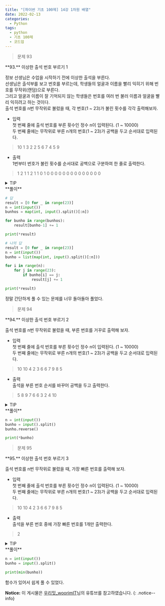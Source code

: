 ```yaml
---
title: "[파이썬 기초 100제] 14강 1차원 배열"
date: 2022-02-13
categories:
  - Python
tags:
  - python
  - 기초 100제
  - 코드업
---
```


> 문제 93

<div class="notice--danger" markdown="1">
**93.** 이상한 출석 번호 부르기 1<br>

정보 선생님은 수업을 시작하기 전에 이상한 출석을 부른다.<br>
선생님은 출석부를 보고 번호를 부르는데, 학생들의 얼굴과 이름을 빨리 익히기 위해 번호를 무작위(랜덤)으로 부른다.<br>
그리고 얼굴과 이름이 잘 기억되지 않는 학생들은 번호를 여러 번 불러 이름과 얼굴을 빨리 익히려고 하는 것이다.<br>
출석 번호를 n번 무작위로 불렀을 때, 각 번호(1 ~ 23)가 불린 횟수를 각각 출력해보자.<br>

- 입력<br>
첫 번째 줄에 출석 번호를 부른 횟수인 정수 n이 입력된다. (1 ~ 10000)<br>
두 번째 줄에는 무작위로 부른 n개의 번호(1 ~ 23)가 공백을 두고 순서대로 입력된다.<br>
> 10
> 1 3 2 2 5 6 7 4 5 9

- 출력<br>
1번부터 번호가 불린 횟수를 순서대로 공백으로 구분하여 한 줄로 출력한다.<br>
> 1 2 1 1 2 1 1 0 1 0 0 0 0 0 0 0 0 0 0 0 0 0 0
</div>

<details>
<summary>TIP</summary>
<div markdown="1">

파이썬에서는 배열의 비어있는 공간을 미리 확보해 놓을 수 없다.따라서 필요한 갯수 만큼 *'어떠한 값'*으로 초기화 시켜주어야 한다.

```python
LIST = list(range(23)) # 0~22번지까지 0-22의 숫자들로 채워진다.

LIST = [0 for _ in range(23)] # 0~22번지까지 0으로 채워진다.
```

호출되는 번호(주소값)의 값을 기존 값에서 +1하여 저장해주는 방식으로 해당 번호가 몇 번 호출되었는지 카운트할 수 있다.

아래 코드에서 `'*(Asterisk)'`를 사용한 이유

문제에서 원하는 출력값은 리스트 형태가 아닌, 내부의 원소를 그대로 출력하길 요구했기 때문이다.

```python
print( [1,2,3] ) # [1,2,3]

print( *[1,2,3] ) # 1 2 3
```

</div>
</details>

<div class="notice" markdown="1">
**풀이**

```python
# 답
result = [0 for _ in range(23)]
n = int(input())
bunhos = map(int, input().split()[:n])

for bunho in range(bunhos):
    result[bunho-1] += 1

print(*result)

# 나의 답
result = [0 for _ in range(23)]
n = int(input())
bunho = list(map(int, input().split()[:n]))

for i in range(n):
    for j in range(23):
        if bunho[i] == j:
            result[j] += 1

print(*result)
```
정말 간단하게 풀 수 있는 문제를 너무 돌아돌아 풀었다.
</div>

> 문제 94

<div class="notice--success" markdown="1">
**94.** 이상한 출석 번호 부르기 2<br>

출석 번호를 n번 무작위로 불렀을 때, 부른 번호를 거꾸로 출력해 보자.<br>

- 입력<br>
첫 번째 줄에 출석 번호를 부른 횟수인 정수 n이 입력된다. (1 ~ 10000)<br>
두 번째 줄에는 무작위로 부른 n개의 번호(1 ~ 23)가 공백을 두고 순서대로 입력된다.<br>
> 10
> 10 4 2 3 6 6 7 9 8 5

- 출력<br>
출석을 부른 번호 순서를 바꾸어 공백을 두고 출력한다.<br>
> 5 8 9 7 6 6 3 2 4 10
</div>

<details>
<summary>TIP</summary>
<div markdown="1">

리스트의 메소드인 `reverse()`를 이용하면 된다.

</div>
</details>

<div class="notice" markdown="1">
**풀이**

```python
n = int(input())
bunho = input().split()
bunho.reverse()

print(*bunho)
```

</div>

> 문제 95

<div class="notice--success" markdown="1">
**95.** 이상한 출석 번호 부르기 3<br>

출석 번호를 n번 무작위로 불렀을 때, 가장 빠른 번호를 출력해 보자.<br>

- 입력<br>
첫 번째 줄에 출석 번호를 부른 횟수인 정수 n이 입력된다. (1 ~ 10000)<br>
두 번째 줄에는 무작위로 부른 n개의 번호(1 ~ 23)가 공백을 두고 순서대로 입력된다.<br>
> 10
> 10 4 2 3 6 6 7 9 8 5

- 출력<br>
출석을 부른 번호 중에 가장 빠른 번호를 1개만 출력한다.<br>
> 2
</div>

<details>
<summary>TIP</summary>
<div markdown="1">

가장 작은 값을 찾으면 된다.

파이썬에서는 배열(iterable) 객체의 원소 중 가장 작은 값을 반환해주는 `min()` 함수를 제공하고 있다.

</div>
</details>

<div class="notice" markdown="1">
**풀이**

```python
n = int(input())
bunho = input().split()

print(min(bunho))
```
함수가 있어서 쉽게 풀 수 있었다.
</div>

**Notice:** 이 게시물은 [우리밋\_woorimIT](https://www.youtube.com/watch?v=7sykajCtgCw&list=PLSK4WsJ8JS4dOszA7Zr8paqI81Mv27tNq&index=2)님의 유튜브를 참고하였습니다.
{: .notice--info}